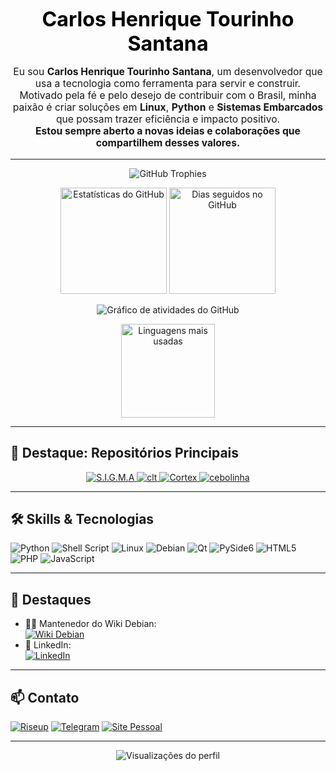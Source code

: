 <p align="center">
<h1 align="center" style="color:#000;font-weight:900;font-size:2.3em;margin-top:0;margin-bottom:0.5em;">
  <b>Carlos Henrique Tourinho Santana</b>
</h1>

<p align="center" style="max-width:730px;margin:1em auto;font-size:1.12em;color:#181818;">
  Eu sou <b>Carlos Henrique Tourinho Santana</b>, um desenvolvedor que usa a tecnologia como ferramenta para servir e construir.<br>
  Motivado pela fé e pelo desejo de contribuir com o Brasil, minha paixão é criar soluções em <b>Linux</b>, <b>Python</b> e <b>Sistemas Embarcados</b> que possam trazer eficiência e impacto positivo.<br>
  <b>Estou sempre aberto a novas ideias e colaborações que compartilhem desses valores.</b>
</p>

---

<p align="center">
  <img src="https://github-profile-trophy.vercel.app/?username=henriquetourinho&theme=dark_lover&column=7&margin-w=10&margin-h=10&title=Commits,Issues,PullRequest,Repositories,Followers,Stars,Organizations" alt="GitHub Trophies" />
</p>

<p align="center">
  <img src="https://github-readme-stats.vercel.app/api?username=henriquetourinho&show_icons=true&theme=dark&hide_border=true&count_private=true&hide_title=true&locale=pt-br" height="170" alt="Estatísticas do GitHub"/>
  <img src="https://github-readme-streak-stats.herokuapp.com?user=henriquetourinho&theme=black-ice&hide_border=true&date_format=j%20M%5B%20Y%5D&locale=pt-br" height="170" alt="Dias seguidos no GitHub"/>
</p>

<p align="center">
  <img src="https://github-readme-activity-graph.vercel.app/graph?username=henriquetourinho&theme=github-compact&hide_border=true" alt="Gráfico de atividades do GitHub" />
</p>

<p align="center">
  <img src="https://github-readme-stats.vercel.app/api/top-langs/?username=henriquetourinho&layout=compact&theme=dark&hide_border=true&langs_count=10&locale=pt-br" height="150" alt="Linguagens mais usadas" />
</p>

---

## 🚀 Destaque: Repositórios Principais

<p align="center">
  <a href="https://github.com/henriquetourinho/S.I.G.M.A">
    <img src="https://github-readme-stats.vercel.app/api/pin/?username=henriquetourinho&repo=S.I.G.M.A&theme=dark&border_radius=24" alt="S.I.G.M.A"/>
  </a>
  <a href="https://github.com/henriquetourinho/clt">
    <img src="https://github-readme-stats.vercel.app/api/pin/?username=henriquetourinho&repo=clt&theme=dark&border_radius=24" alt="clt"/>
  </a>
  <a href="https://github.com/henriquetourinho/Cortex">
    <img src="https://github-readme-stats.vercel.app/api/pin/?username=henriquetourinho&repo=Cortex&theme=dark&border_radius=24" alt="Cortex"/>
  </a>
  <a href="https://github.com/henriquetourinho/cebolinha">
    <img src="https://github-readme-stats.vercel.app/api/pin/?username=henriquetourinho&repo=cebolinha&theme=dark&border_radius=24" alt="cebolinha"/>
  </a>
</p>

---

## 🛠️ Skills & Tecnologias

![Python](https://img.shields.io/badge/-Python-111111?style=for-the-badge&logo=python)
![Shell Script](https://img.shields.io/badge/-Shell-111111?style=for-the-badge&logo=gnu-bash)
![Linux](https://img.shields.io/badge/-Linux-111111?style=for-the-badge&logo=linux)
![Debian](https://img.shields.io/badge/-Debian-111111?style=for-the-badge&logo=debian)
![Qt](https://img.shields.io/badge/-Qt-111111?style=for-the-badge&logo=qt)
![PySide6](https://img.shields.io/badge/-PySide6-111111?style=for-the-badge&logo=qt)
![HTML5](https://img.shields.io/badge/-HTML5-111111?style=for-the-badge&logo=html5)
![PHP](https://img.shields.io/badge/-PHP-111111?style=for-the-badge&logo=php)
![JavaScript](https://img.shields.io/badge/-JavaScript-111111?style=for-the-badge&logo=javascript)

---

## 🏅 Destaques

- 🧑‍💻 Mantenedor do Wiki Debian:  
  [![Wiki Debian](https://img.shields.io/badge/-Wiki%20Debian-111111?style=for-the-badge&logo=debian)](https://wiki.debian.org/henriquetourinho)
- 👔 LinkedIn:  
  [![LinkedIn](https://img.shields.io/badge/-Carlos%20Henrique%20Tourinho%20Santana-111111?style=for-the-badge&logo=linkedin)](https://www.linkedin.com/in/carloshenriquetourinhosantana/)

---

## 📫 Contato

[![Riseup](https://img.shields.io/badge/-henriquetouriho@riseup.net-111111?style=for-the-badge&logo=protonmail&logoColor=white)](mailto:henriquetouriho@riseup.net)
[![Telegram](https://img.shields.io/badge/-@henriquetourinho-111111?style=for-the-badge&logo=telegram&logoColor=white)](https://t.me/henriquetourinho)
[![Site Pessoal](https://img.shields.io/badge/-Meu%20Site-111111?style=for-the-badge&logo=githubpages)](https://henriquetourinho.github.io)

---

<p align="center">
  <img src="https://komarev.com/ghpvc/?username=henriquetourinho&color=7cf5d0&label=Visualiza%C3%A7%C3%B5es+do+perfil" alt="Visualizações do perfil"/>
</p>
